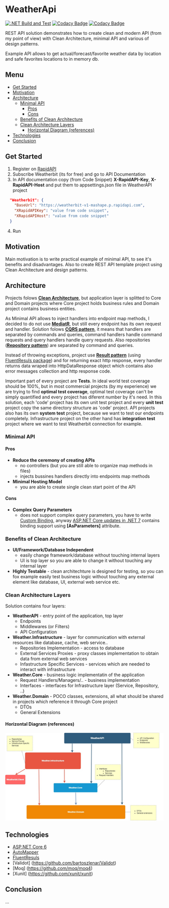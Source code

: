 # WeatherApi
[![.NET Build and Test](https://github.com/Gramli/WeatherApi/actions/workflows/dotnet.yml/badge.svg)](https://github.com/Gramli/WeatherApi/actions/workflows/dotnet.yml)
[![Codacy Badge](https://app.codacy.com/project/badge/Grade/77a7db482a44489aa5fbe40ca15d3137)](https://www.codacy.com/gh/Gramli/WeatherApi/dashboard?utm_source=github.com&amp;utm_medium=referral&amp;utm_content=Gramli/WeatherApi&amp;utm_campaign=Badge_Grade)
[![Codacy Badge](https://app.codacy.com/project/badge/Coverage/77a7db482a44489aa5fbe40ca15d3137)](https://www.codacy.com/gh/Gramli/WeatherApi/dashboard?utm_source=github.com&utm_medium=referral&utm_content=Gramli/WeatherApi&utm_campaign=Badge_Coverage)

REST API solution demonstrates how to create clean and modern API (from my point of view) with Clean Architecture, minimal API and various of design patterns.  

Example API allows to get actual/forecast/favorite weather data by location and safe favorites locations to in memory db.

## Menu
* [Get Started](#get-started)
* [Motivation](#motivation)
* [Architecture](#architecture)
	* [Minimal API](#minimal-api)
		* [Pros](#pros)
		* [Cons](#cons)
	* [Benefits of Clean Architecture](#benefits-of-clean-architecture)
	* [Clean Architecture Layers](#clean-architecture-layers)
		* [Horizontal Diagram (references)](#horizontal-diagram-references)
* [Technologies](#technologies)
* [Conclusion](#conclusion)


## Get Started
1. Register on [RapidAPI](https://rapidapi.com)
2. Subscribe Weatherbit (its for free) and go to API Documentation
3. In API documentation copy (from Code Snippet) **X-RapidAPI-Key**, **X-RapidAPI-Host** and put them to appsettings.json file in WeatherAPI project
```json
  "Weatherbit": {
    "BaseUrl": "https://weatherbit-v1-mashape.p.rapidapi.com",
    "XRapidAPIKey": "value from code snippet",
    "XRapidAPIHost": "value from code snippet"
  }
```
4. Run

## Motivation
Main motivation is to write practical example of minimal API, to see it's benefits and disadvantages. Also to create REST API template project using Clean Architecture and design patterns.
## Architecture

Projects folows **[Clean Architecture](https://learn.microsoft.com/en-us/dotnet/architecture/modern-web-apps-azure/common-web-application-architectures#clean-architecture)**, but application layer is splitted to Core and Domain projects where Core project holds business rules and Domain project contains business entities.

As Minimal API allows to inject handlers into endpoint map methods, I decided to do not use **[MediatR](https://github.com/jbogard/MediatR)**, but still every endpoint has its own request and handler. Solution folows **[CQRS pattern](https://learn.microsoft.com/en-us/azure/architecture/patterns/cqrs)**, it means that handlers are separated by commands and queries, command handlers handle command requests and query handlers handle query requests. Also repositories (**[Repository pattern](https://learn.microsoft.com/en-us/aspnet/mvc/overview/older-versions/getting-started-with-ef-5-using-mvc-4/implementing-the-repository-and-unit-of-work-patterns-in-an-asp-net-mvc-application)**) are separated by command and queries.

Instead of throwing exceptions, project use **[Result pattern](https://www.forevolve.com/en/articles/2018/03/19/operation-result/)** (using [FluentResuls package](https://github.com/altmann/FluentResults)) and for returning exact http response, every handler returns data wraped into HttpDataResponse object which contains also error messages collection and http response code.

Important part of every project are **Tests**. In ideal world test coverage should be 100%, but in most commercial projects (by my experience) we are trying to find **optimal test coverage**, optimal test coverage can't be simply quantified and every project has diferent number by it's need.
In this solution, each 'code' project has its own unit test project and every **unit test** project copy the same directory structure as 'code' project. API projects also has its own **system test** project, because we want to test our endpoints completely. Infrastructure project on the other hand has **integration test** project where we want to test Weatherbit connection for example.

### Minimal API
#### Pros
- **Reduce the ceremony of creating APIs**
	- no controllers (but you are still able to organize map methods in files)
	- injects bussines handlers directly into endpoints map methods
- **Minimal Hosting Model**
	- you are able to create single clean start point of the API
#### Cons
- **Complex Query Parameters**
	- does not support complex query parameters, you have to write [Custom Binding](https://learn.microsoft.com/en-us/aspnet/core/fundamentals/minimal-apis?view=aspnetcore-6.0#custom-binding), anyway [ASP.NET Core updates in .NET 7](https://devblogs.microsoft.com/dotnet/asp-net-core-updates-in-dotnet-7-preview-5/) contains binding support using **[AsParameters]** attribute.
### Benefits of Clean Architecture
- **UI/Framework/Database Independent** 
	- easily change framework/database without touching internal layers
	- UI is top layer so you are able to change it without touching any internal layer
- **Highly Testable** - clean architechture is designed for testing, so you can fox example easily test business logic without touching any external element like database, UI, external web service etc.

### Clean Architecture Layers

Solution contains four layers: 
* **WeatherAPI** - entry point of the application, top layer
	*  Endpoints
	*  Middlewares (or Filters)
	*  API Configuration
* **Weather.Infrastructure** - layer for communication with external resources like database, cache, web service.. 
	*  Repositories Implementation - access to database
	*  External Services Proxies - proxy classes implementation to obtain data from external web services
	*  Infastructure Specific Services - services which are needed to interact with infrastructure
* **Weather.Core** - business logic implementatin of the application
	*  Request Handlers/Managers/.. - business implementation
	*  Interfaces - interfaces for Infrastructure layer (Service, Repository, ..)
* **Weather.Domain** - POCO classes, extensions, all what should be shared in projects which reference it through Core project
	* DTOs
	* General Extensions

#### Horizontal Diagram (references)
![Project Clean Architecture Diagram](./doc/img/cleanArchitecture.jpg)

## Technologies
* [ASP.NET Core 6](https://learn.microsoft.com/en-us/aspnet/core/introduction-to-aspnet-core?view=aspnetcore-6.0)
* [AutoMapper](https://github.com/AutoMapper/AutoMapper)
* [FluentResuls](https://github.com/altmann/FluentResults)
* [Validot] (https://github.com/bartoszlenar/Validot)
* [Moq] (https://github.com/moq/moq4)
* [Xunit] (https://github.com/xunit/xunit)
## Conclusion
...




